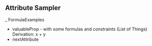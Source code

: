 ## Attribute Sampler
_ FormulaExamples
- valuableProp - with some formulas and constraints (List of Things)
Derivation: x + y 
- nextAttribute
